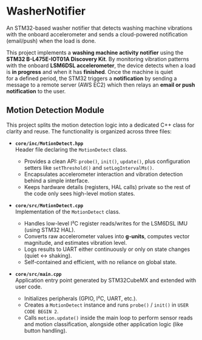 # WasherNotifier
An STM32-based washer notifier that detects washing machine vibrations with the onboard accelerometer and sends a cloud-powered notification (email/push) when the load is done.

This project implements a **washing machine activity notifier** using the  
**STM32 B-L475E-IOT01A Discovery Kit**. By monitoring vibration patterns  
with the onboard **LSM6DSL accelerometer**, the device detects when a load  
is **in progress** and when it has **finished**. Once the machine is quiet  
for a defined period, the STM32 triggers a **notification** by sending a  
message to a remote server (AWS EC2) which then relays an **email or push  
notification** to the user.

## Motion Detection Module

This project splits the motion detection logic into a dedicated C++ class for clarity and reuse. The functionality is organized across three files:

- **`core/inc/MotionDetect.hpp`**  
  Header file declaring the `MotionDetect` class.  
  - Provides a clean API: `probe()`, `init()`, `update()`, plus configuration setters like `setThreshold()` and `setLogIntervalMs()`.  
  - Encapsulates accelerometer interaction and vibration detection behind a simple interface.  
  - Keeps hardware details (registers, HAL calls) private so the rest of the code only sees high-level motion states.

- **`core/src/MotionDetect.cpp`**  
  Implementation of the `MotionDetect` class.  
  - Handles low-level I²C register reads/writes for the LSM6DSL IMU (using STM32 HAL).  
  - Converts raw accelerometer values into **g-units**, computes vector magnitude, and estimates vibration level.  
  - Logs results to UART either continuously or only on state changes (quiet ↔ shaking).  
  - Self-contained and efficient, with no reliance on global state.

- **`core/src/main.cpp`**  
  Application entry point generated by STM32CubeMX and extended with user code.  
  - Initializes peripherals (GPIO, I²C, UART, etc.).  
  - Creates a `MotionDetect` instance and runs `probe()` / `init()` in `USER CODE BEGIN 2`.  
  - Calls `motion.update()` inside the main loop to perform sensor reads and motion classification, alongside other application logic (like button handling).  
